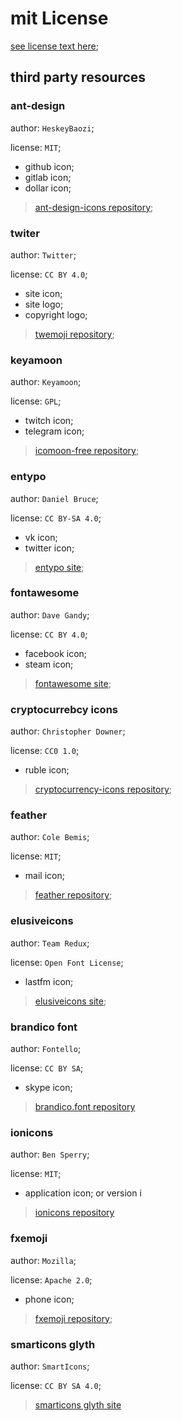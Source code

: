 # mit License

[see license text here](./license);

## third party resources

### ant-design

author: `HeskeyBaozi`;

license: `MIT`;

- github icon;
- gitlab icon;
- dollar icon;

> [ant-design-icons repository](https://github.com/ant-design/ant-design-icons/);

### twiter

author: `Twitter`;

license: `CC BY 4.0`;

- site icon;
- site logo;
- copyright logo;

> [twemoji repository](https://github.com/twitter/twemoji/);

### keyamoon

author: `Keyamoon`;

license: `GPL`;

- twitch icon;
- telegram icon;

> [icomoon-free repository](https://github.com/Keyamoon/IcoMoon-Free/);

### entypo

author: `Daniel Bruce`;

license: `CC BY-SA 4.0`;

- vk icon;
- twitter icon;

> [entypo site](http://entypo.com/);

### fontawesome

author: `Dave Gandy`;

license: `CC BY 4.0`;

- facebook icon;
- steam icon;

> [fontawesome site](https://fontawesome.com/);

### cryptocurrebcy icons

author: `Christopher Downer`;

license: `CC0 1.0`;

- ruble icon;

> [cryptocurrency-icons repository](https://github.com/atomiclabs/cryptocurrency-icons/);

### feather

author: `Cole Bemis`;

license: `MIT`;

- mail icon;

> [feather repository](https://github.com/feathericons/feather/);

### elusiveicons

author: `Team Redux`;

license: `Open Font License`;

- lastfm icon;

> [elusiveicons site](http://elusiveicons.com/);

### brandico font

author: `Fontello`;

license: `CC BY SA`;

- skype icon;

> [brandico.font repository](https://github.com/fontello/brandico.font/)

### ionicons

author: `Ben Sperry`;

license: `MIT`;

- application icon; or version i

> [ionicons repository](https://github.com/ionic-team/ionicons/)

### fxemoji

author: `Mozilla`;

license: `Apache 2.0`;

- phone icon;

> [fxemoji repository](https://github.com/mozilla/fxemoji/);

### smarticons glyth

author: `SmartIcons`;

license: `CC BY SA 4.0`;

> [smarticons glyth site](http://glyph.smarticons.co/)
